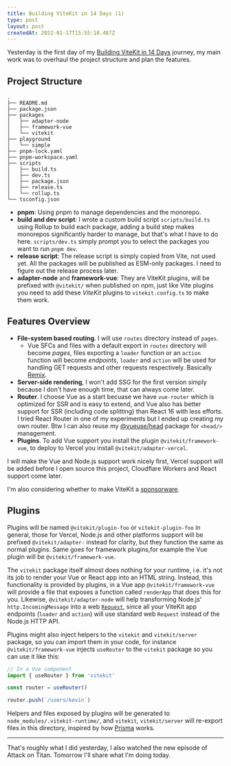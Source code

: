 ```yaml
---
title: Building ViteKit in 14 Days (1)
type: post
layout: post
createdAt: 2022-01-17T15:55:10.487Z
---
```


Yesterday is the first day of my [Building ViteKit in 14 Days](/building-vitekit-0) journey, my main work was to overhaul the project structure and plan the features.

## Project Structure

```
.
├── README.md
├── package.json
├── packages
│   ├── adapter-node
│   ├── framework-vue
│   └── vitekit
├── playground
│   └── simple
├── pnpm-lock.yaml
├── pnpm-workspace.yaml
├── scripts
│   ├── build.ts
│   ├── dev.ts
│   ├── package.json
│   ├── release.ts
│   └── rollup.ts
└── tsconfig.json
```

- **pnpm**: Using pnpm to manage dependencies and the monorepo.
- **build and dev script**: I wrote a custom build script `scripts/build.ts` using Rollup to build each package, adding a build step makes monorepos significantly harder to manage, but that's what I have to do here. `scripts/dev.ts` simply prompt you to select the packages you want to run `pnpm dev`.
- **release script**: The release script is simply copied from Vite, not used yet. All the packages will be published as ESM-only packages. I need to figure out the release process later.
- **adapter-node** and **framework-vue**: They are ViteKit plugins, will be prefixed with `@vitekit/` when published on npm, just like Vite plugins you need to add these _ViteKit_ plugins to `vitekit.config.ts` to make them work.

## Features Overview

- **File-system based routing**. I will use `routes` directory instead of `pages`.
  - Vue SFCs and files with a default export in `routes` directory will become _pages_, files exporting a `loader` function or an `action` function will become _endpoints_, `loader` and `action` will be used for handling GET requests and other requests respectively. Basically [Remix](https://remix.run/docs/en/v1/guides/data-loading).
- **Server-side rendering**, I won't add SSG for the first version simply because I don't have enough time, that can always come later.
- **Router**. I choose Vue as a start becuase we have `vue-router` which is optimized for SSR and is easy to extend, and Vue also has better support for SSR (including code splitting) than React 16 with less efforts. I tried React Router in one of my experiments but I ended up creating my own router. Btw I can also reuse my [@vueuse/head](https://github.com/vueuse/head) package for `<head/>` management.
- **Plugins**. To add Vue support you install the plugin `@vitekit/framework-vue`, to deploy to Vercel you install `@vitekit/adapter-vercel`.

I will make the Vue and Node.js support work nicely first, Vercel support will be added before I open source this project, Cloudflare Workers and React support come later.

I'm also considering whether to make ViteKit a [sponsorware](https://github.com/sponsorware/docs).

## Plugins

Plugins will be named `@vitekit/plugin-foo` or `vitekit-plugin-foo` in general, those for Vercel, Node.js and other platforms support will be prefixed `@vitekit/adapter-` instead for clarity, but they function the same as normal plugins. Same goes for framework plugins,for example the Vue plugin will be `@vitekit/framework-vue`.

The `vitekit` package itself almost does nothing for your runtime, i.e. it's not its job to render your Vue or React app into an HTML string. Instead, this functionality is provided by plugins, in a Vue app `@vitekit/framework-vue` will provide a file that exposes a function called `renderApp` that does this for you. Likewise, `@vitekit/adapter-node` will help transforming Node.js' `http.IncomingMessage` into a web [`Request`](https://developer.mozilla.org/en-US/docs/Web/API/Request), since all your ViteKit app endpoints (`loader` and `action`) will use standard web `Request` instead of the Node.js HTTP API.

Plugins might also inject helpers to the `vitekit` and `vitekit/server` package, so you can import them in your code, for instance `@vitekit/framework-vue` injects `useRouter` to the `vitekit` package so you can use it like this:

```ts
// In a Vue component
import { useRouter } from 'vitekit'

const router = useRouter()

router.push(`/users/kevin`)
```

Helpers and files exposed by plugins will be generated to `node_modules/.vitekit-runtime/`, and `vitekit`, `vitekit/server` will re-export files in this directory, inspired by how [Prisma](https://prisma.io/) works.

---

That's roughly what I did yesterday, I also watched the new episode of Attack on Titan. Tomorrow I'll share what I'm doing today.
